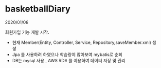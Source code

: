 # basketballDiary

2020/01/08

회원가입 기능 개발 시작.
  - 현재 Member(Entity, Controller, Service, Repository,saveMember.xml) 생성
  - Jpa 를 사용하려 하였으나 학습량이 많아보여 mybatis로 순회
  - DB는 mysql 사용 , AWS RDS 를 이용하여 데이터 저장 및 관리
